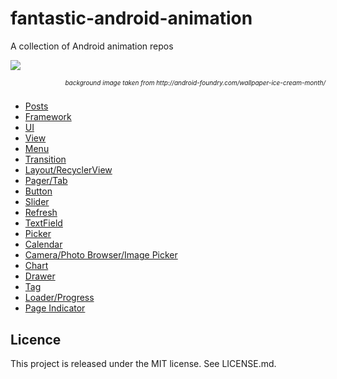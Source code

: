 # fantastic-android-animation
A collection of Android animation repos

![](Screenshots/Banner.png)
<h6 style="display: block; text-align:right;font-size:10px">background image taken from http://android-foundry.com/wallpaper-ice-cream-month/</h6>


- [Posts](Animation/posts.md)
- [Framework](Animation/framework.md)
- [UI](Animation/ui.md)
- [View](Animation/view.md)
- [Menu](Animation/menu.md)
- [Transition](Animation/transition.md)
- [Layout/RecyclerView](Animation/layout.md)
- [Pager/Tab](Animation/pager.md)
- [Button](Animation/button.md)
- [Slider](Animation/slider.md)
- [Refresh](Animation/refresh.md)
- [TextField](Animation/textfield.md)
- [Picker](Animation/picker.md)
- [Calendar](Animation/calendar.md)
- [Camera/Photo Browser/Image Picker](Animation/camera.md)
- [Chart](Animation/chart.md)
- [Drawer](Animation/drawer.md)
- [Tag](Animation/tag.md)
- [Loader/Progress](Animation/loader.md)
- [Page Indicator](Animation/indicator.md)

Licence
--
This project is released under the MIT license. See LICENSE.md.
